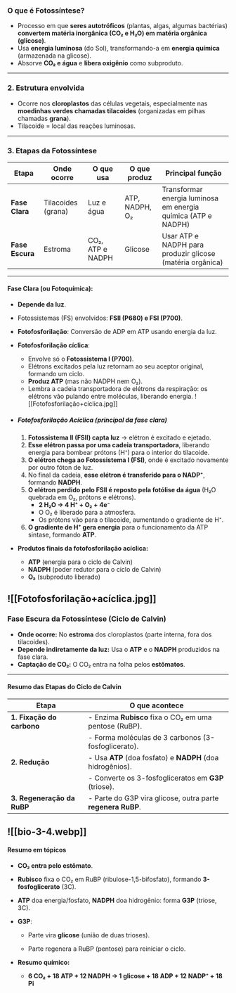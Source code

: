### **O que é Fotossíntese?**

- Processo em que **seres autotróficos** (plantas, algas, algumas bactérias) **convertem matéria inorgânica (CO₂ e H₂O) em matéria orgânica (glicose)**.
- Usa **energia luminosa** (do Sol), transformando-a em **energia química** (armazenada na glicose).
- Absorve **CO₂ e água** e **libera oxigênio** como subproduto.
    

---

### **2. Estrutura envolvida**

- Ocorre nos **cloroplastos** das células vegetais, especialmente nas **moedinhas verdes chamadas tilacoides** (organizadas em pilhas chamadas **grana**).
- Tilacoide = local das reações luminosas.
    

---

### **3. Etapas da Fotossíntese**

|Etapa|Onde ocorre|O que usa|O que produz|Principal função|
|---|---|---|---|---|
|**Fase Clara**|Tilacoides (grana)|Luz e água|ATP, NADPH, O₂|Transformar energia luminosa em energia química (ATP e NADPH)|
|**Fase Escura**|Estroma|CO₂, ATP e NADPH|Glicose|Usar ATP e NADPH para produzir glicose (matéria orgânica)|

---

#### **Fase Clara (ou Fotoquímica):**

- **Depende da luz**.
- Fotossistemas (FS) envolvidos: **FSII (P680) e FSI (P700)**.
- **Fotofosforilação**: Conversão de ADP em ATP usando energia da luz.
- **Fotofosforilação cíclica**:
    - Envolve só o **Fotossistema I (P700)**.
    - Elétrons excitados pela luz retornam ao seu aceptor original, formando um ciclo.
    - **Produz ATP** (mas não NADPH nem O₂).
    - Lembra a cadeia transportadora de elétrons da respiração: os elétrons vão pulando entre moléculas, liberando energia.
![[Fotofosforilação+cíclica.jpg]]
- ##### **Fotofosforilação Acíclica (principal da fase clara)**
    1. **Fotossistema II (FSII) capta luz** → elétron é excitado e ejetado.
    2. **Esse elétron passa por uma cadeia transportadora**, liberando energia para bombear prótons (H⁺) para o interior do tilacoide.
    3. **O elétron chega ao Fotossistema I (FSI)**, onde é excitado novamente por outro fóton de luz.
    4. No final da cadeia, **esse elétron é transferido para o NADP⁺**, formando **NADPH**.
    5. **O elétron perdido pelo FSII é reposto pela fotólise da água** (H₂O quebrada em O₂, prótons e elétrons).
        - **2 H₂O → 4 H⁺ + O₂ + 4e⁻**
        - O O₂ é liberado para a atmosfera.
        - Os prótons vão para o tilacoide, aumentando o gradiente de H⁺.
    6. **O gradiente de H⁺ gera energia** para o funcionamento da ATP sintase, formando **ATP**.
        
- **Produtos finais da fotofosforilação acíclica:**
    - **ATP** (energia para o ciclo de Calvin)
    - **NADPH** (poder redutor para o ciclo de Calvin)
    - **O₂** (subproduto liberado)

![[Fotofosforilação+acíclica.jpg]]
----

### **Fase Escura da Fotossíntese (Ciclo de Calvin)**

- **Onde ocorre:** No **estroma** dos cloroplastos (parte interna, fora dos tilacoides).
- **Depende indiretamente da luz:** Usa o **ATP** e o **NADPH** produzidos na fase clara.
- **Captação de CO₂:** O CO₂ entra na folha pelos **estômatos**.

---

#### **Resumo das Etapas do Ciclo de Calvin**

|Etapa|O que acontece|
|---|---|
|**1. Fixação do carbono**|- Enzima **Rubisco** fixa o CO₂ em uma pentose (RuBP).|
||- Forma moléculas de 3 carbonos (3-fosfoglicerato).|
|**2. Redução**|- Usa **ATP** (doa fosfato) e **NADPH** (doa hidrogênios).|
||- Converte os 3-fosfogliceratos em **G3P** (triose).|
|**3. Regeneração da RuBP**|- Parte do G3P vira glicose, outra parte **regenera RuBP**.|
![[bio-3-4.webp]]
---

#### **Resumo em tópicos**

- **CO₂ entra pelo estômato**.
    
- **Rubisco** fixa o CO₂ em RuBP (ribulose-1,5-bifosfato), formando **3-fosfoglicerato** (3C).
    
- **ATP** doa energia/fosfato, **NADPH** doa hidrogênio: forma **G3P** (triose, 3C).
    
- **G3P**:
    
    - Parte vira **glicose** (união de duas trioses).
        
    - Parte regenera a RuBP (pentose) para reiniciar o ciclo.
        
- **Resumo químico:**
    
    - **6 CO₂ + 18 ATP + 12 NADPH → 1 glicose + 18 ADP + 12 NADP⁺ + 18 Pi**